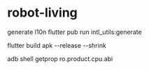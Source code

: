 # robot-living

generate l10n
flutter pub run intl_utils:generate


flutter build apk --release --shrink

adb shell getprop ro.product.cpu.abi

